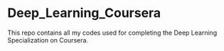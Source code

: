 # Deep_Learning_Coursera

This repo contains all my codes used for completing the Deep Learning Specialization on Coursera.
